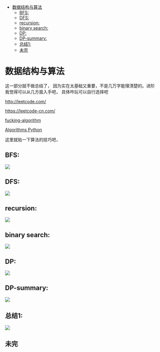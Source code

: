 - [数据结构与算法](#数据结构与算法)
    - [BFS:](#bfs)
    - [DFS:](#dfs)
    - [recursion:](#recursion)
    - [binary search:](#binary-search)
    - [DP:](#dp)
    - [DP-summary:](#dp-summary)
    - [总结1:](#总结1)
    - [未完](#未完)
# 数据结构与算法

这一部分就不做总结了， 因为实在太基础又重要，不是几万字能理清楚的。进阶我觉得可以从几方面入手吧， 具体咋玩可以自行选择吧

http://leetcode.com/

https://leetcode-cn.com/

[fucking-algorithm](https://github.com/labuladong/fucking-algorithm)

[Algorithms Python](https://github.com/TheAlgorithms/Python)

这里就贴一下算法的技巧吧，

## BFS:
![](../pics/algorithm/bfs.png)

## DFS:
![](../pics/algorithm/dfs.png)

## recursion:
![](../pics/algorithm/recursion.png)

## binary search:
![](../pics/algorithm/search.png)

## DP:
![](../pics/algorithm/DP.png)

## DP-summary:
![](../pics/algorithm/dp-summary.png)

## 总结1:
![](../pics/algorithm/alg1.jpg)

## 未完
